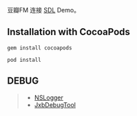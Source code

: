 
豆瓣FM 连接 [SDL](https://github.com/QiuZhiFei/sdl_ios) Demo。



## Installation with CocoaPods

```
gem install cocoapods

```

```
pod install
```


## DEBUG 

> - [NSLogger](https://github.com/fpillet/NSLogger)
> - [JxbDebugTool](https://github.com/JxbSir/JxbDebugTool)